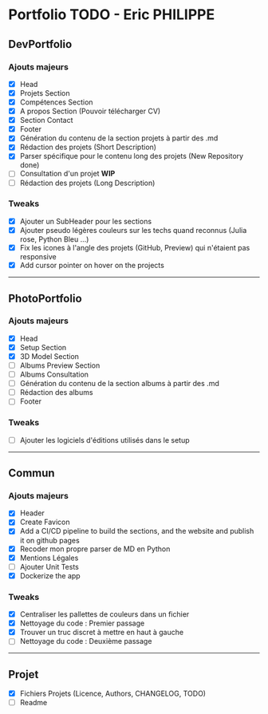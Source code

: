 # Portfolio TODO - Eric PHILIPPE

## DevPortfolio

### Ajouts majeurs

- [x] Head
- [x] Projets Section
- [x] Compétences Section
- [x] A propos Section (Pouvoir télécharger CV)
- [x] Section Contact
- [x] Footer
- [x] Génération du contenu de la section projets à partir des .md
- [x] Rédaction des projets (Short Description)
- [x] Parser spécifique pour le contenu long des projets (New Repository done)
- [ ] Consultation d'un projet **WIP**
- [ ] Rédaction des projets (Long Description)

### Tweaks

- [x] Ajouter un SubHeader pour les sections
- [x] Ajouter pseudo légères couleurs sur les techs quand reconnus (Julia rose, Python Bleu ...)
- [x] Fix les icones à l'angle des projets (GitHub, Preview) qui n'étaient pas responsive
- [x] Add cursor pointer on hover on the projects

---

## PhotoPortfolio

### Ajouts majeurs

- [x] Head
- [x] Setup Section
- [x] 3D Model Section
- [ ] Albums Preview Section
- [ ] Albums Consultation
- [ ] Génération du contenu de la section albums à partir des .md
- [ ] Rédaction des albums
- [ ] Footer

### Tweaks

- [ ] Ajouter les logiciels d'éditions utilisés dans le setup

---

## Commun

### Ajouts majeurs

- [x] Header
- [x] Create Favicon
- [x] Add a CI/CD pipeline to build the sections, and the website and publish it on github pages
- [x] Recoder mon propre parser de MD en Python
- [x] Mentions Légales
- [ ] Ajouter Unit Tests
- [x] Dockerize the app

### Tweaks

- [x] Centraliser les pallettes de couleurs dans un fichier
- [x] Nettoyage du code : Premier passage
- [x] Trouver un truc discret à mettre en haut à gauche
- [ ] Nettoyage du code : Deuxième passage

---

## Projet

- [x] Fichiers Projets (Licence, Authors, CHANGELOG, TODO)
- [ ] Readme
